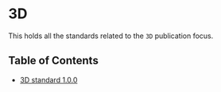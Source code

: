 # 3D

This holds all the standards related to the `3D` publication focus.

## Table of Contents

- [3D standard 1.0.0](./1.0.0/README.md)

